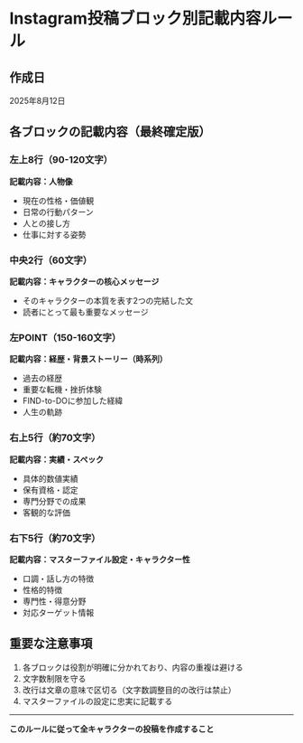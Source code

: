 # Instagram投稿ブロック別記載内容ルール

## 作成日
2025年8月12日

## 各ブロックの記載内容（最終確定版）

### **左上8行**（90-120文字）
**記載内容：人物像**
- 現在の性格・価値観
- 日常の行動パターン  
- 人との接し方
- 仕事に対する姿勢

### **中央2行**（60文字）
**記載内容：キャラクターの核心メッセージ**
- そのキャラクターの本質を表す2つの完結した文
- 読者にとって最も重要なメッセージ

### **左POINT**（150-160文字）
**記載内容：経歴・背景ストーリー（時系列）**
- 過去の経歴
- 重要な転機・挫折体験
- FIND-to-DOに参加した経緯
- 人生の軌跡

### **右上5行**（約70文字）
**記載内容：実績・スペック**
- 具体的数値実績
- 保有資格・認定
- 専門分野での成果
- 客観的な評価

### **右下5行**（約70文字）  
**記載内容：マスターファイル設定・キャラクター性**
- 口調・話し方の特徴
- 性格的特徴
- 専門性・得意分野
- 対応ターゲット情報

## 重要な注意事項
1. 各ブロックは役割が明確に分かれており、内容の重複は避ける
2. 文字数制限を守る
3. 改行は文章の意味で区切る（文字数調整目的の改行は禁止）
4. マスターファイルの設定に忠実に記載する

---
**このルールに従って全キャラクターの投稿を作成すること**
